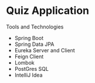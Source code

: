 # Quiz Application

Tools and Technologies
- Spring Boot
- Spring Data JPA
- Eureka Server and Client
- Feign Client
- Lombok
- PostGres SQL
- IntelliJ Idea

